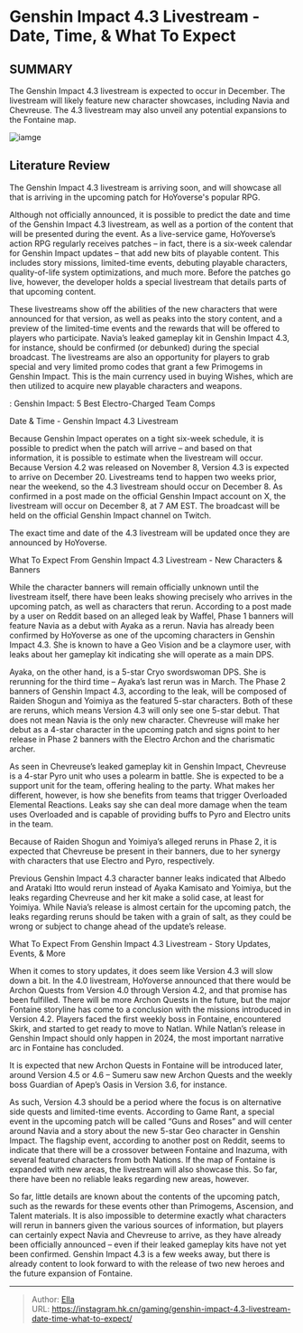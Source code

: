 # Genshin Impact 4.3 Livestream - Date, Time, &amp; What To Expect


## SUMMARY 



  The Genshin Impact 4.3 livestream is expected to occur in December.   The livestream will likely feature new character showcases, including Navia and Chevreuse.   The 4.3 livestream may also unveil any potential expansions to the Fontaine map.  

![iamge](https://static1.srcdn.com/wordpress/wp-content/uploads/2023/11/genshin-impact-43-livestream-date-time-characters-banners-ayaka-kamisato-navia.jpg)

## Literature Review

The Genshin Impact 4.3 livestream is arriving soon, and will showcase all that is arriving in the upcoming patch for HoYoverse&#39;s popular RPG.




Although not officially announced, it is possible to predict the date and time of the Genshin Impact 4.3 livestream, as well as a portion of the content that will be presented during the event. As a live-service game, HoYoverse’s action RPG regularly receives patches – in fact, there is a six-week calendar for Genshin Impact updates – that add new bits of playable content. This includes story missions, limited-time events, debuting playable characters, quality-of-life system optimizations, and much more. Before the patches go live, however, the developer holds a special livestream that details parts of that upcoming content.




These livestreams show off the abilities of the new characters that were announced for that version, as well as peaks into the story content, and a preview of the limited-time events and the rewards that will be offered to players who participate. Navia’s leaked gameplay kit in Genshin Impact 4.3, for instance, should be confirmed (or debunked) during the special broadcast. The livestreams are also an opportunity for players to grab special and very limited promo codes that grant a few Primogems in Genshin Impact. This is the main currency used in buying Wishes, which are then utilized to acquire new playable characters and weapons.

 : Genshin Impact: 5 Best Electro-Charged Team Comps


 Date &amp; Time - Genshin Impact 4.3 Livestream 
          

Because Genshin Impact operates on a tight six-week schedule, it is possible to predict when the patch will arrive – and based on that information, it is possible to estimate when the livestream will occur. Because Version 4.2 was released on November 8, Version 4.3 is expected to arrive on December 20. Livestreams tend to happen two weeks prior, near the weekend, so the 4.3 livestream should occur on December 8. As confirmed in a post made on the official Genshin Impact account on X, the livestream will occur on December 8, at 7 AM EST. The broadcast will be held on the official Genshin Impact channel on Twitch.






The exact time and date of the 4.3 livestream will be updated once they are announced by HoYoverse.






 What To Expect From Genshin Impact 4.3 Livestream - New Characters &amp; Banners 
         

While the character banners will remain officially unknown until the livestream itself, there have been leaks showing precisely who arrives in the upcoming patch, as well as characters that rerun. According to a post made by a user on Reddit based on an alleged leak by Waffel, Phase 1 banners will feature Navia as a debut with Ayaka as a rerun. Navia has already been confirmed by HoYoverse as one of the upcoming characters in Genshin Impact 4.3. She is known to have a Geo Vision and be a claymore user, with leaks about her gameplay kit indicating she will operate as a main DPS.




Ayaka, on the other hand, is a 5-star Cryo swordswoman DPS. She is rerunning for the third time – Ayaka’s last rerun was in March. The Phase 2 banners of Genshin Impact 4.3, according to the leak, will be composed of Raiden Shogun and Yoimiya as the featured 5-star characters. Both of these are reruns, which means Version 4.3 will only see one 5-star debut. That does not mean Navia is the only new character. Chevreuse will make her debut as a 4-star character in the upcoming patch and signs point to her release in Phase 2 banners with the Electro Archon and the charismatic archer.

As seen in Chevreuse’s leaked gameplay kit in Genshin Impact, Chevreuse is a 4-star Pyro unit who uses a polearm in battle. She is expected to be a support unit for the team, offering healing to the party. What makes her different, however, is how she benefits from teams that trigger Overloaded Elemental Reactions. Leaks say she can deal more damage when the team uses Overloaded and is capable of providing buffs to Pyro and Electro units in the team.






Because of Raiden Shogun and Yoimiya’s alleged reruns in Phase 2, it is expected that Chevreuse be present in their banners, due to her synergy with characters that use Electro and Pyro, respectively.




Previous Genshin Impact 4.3 character banner leaks indicated that Albedo and Arataki Itto would rerun instead of Ayaka Kamisato and Yoimiya, but the leaks regarding Chevreuse and her kit make a solid case, at least for Yoimiya. While Navia’s release is almost certain for the upcoming patch, the leaks regarding reruns should be taken with a grain of salt, as they could be wrong or subject to change ahead of the update’s release.



 What To Expect From Genshin Impact 4.3 Livestream - Story Updates, Events, &amp; More 
          

When it comes to story updates, it does seem like Version 4.3 will slow down a bit. In the 4.0 livestream, HoYoverse announced that there would be Archon Quests from Version 4.0 through Version 4.2, and that promise has been fulfilled. There will be more Archon Quests in the future, but the major Fontaine storyline has come to a conclusion with the missions introduced in Version 4.2. Players faced the first weekly boss in Fontaine, encountered Skirk, and started to get ready to move to Natlan. While Natlan’s release in Genshin Impact should only happen in 2024, the most important narrative arc in Fontaine has concluded.






It is expected that new Archon Quests in Fontaine will be introduced later, around Version 4.5 or 4.6 – Sumeru saw new Archon Quests and the weekly boss Guardian of Apep’s Oasis in Version 3.6, for instance.




As such, Version 4.3 should be a period where the focus is on alternative side quests and limited-time events. According to Game Rant, a special event in the upcoming patch will be called “Guns and Roses” and will center around Navia and a story about the new 5-star Geo character in Genshin Impact. The flagship event, according to another post on Reddit, seems to indicate that there will be a crossover between Fontaine and Inazuma, with several featured characters from both Nations. If the map of Fontaine is expanded with new areas, the livestream will also showcase this. So far, there have been no reliable leaks regarding new areas, however.

So far, little details are known about the contents of the upcoming patch, such as the rewards for these events other than Primogems, Ascension, and Talent materials. It is also impossible to determine exactly what characters will rerun in banners given the various sources of information, but players can certainly expect Navia and Chevreuse to arrive, as they have already been officially announced – even if their leaked gameplay kits have not yet been confirmed. Genshin Impact 4.3 is a few weeks away, but there is already content to look forward to with the release of two new heroes and the future expansion of Fontaine.






---

> Author: [Ella](https://instagram.hk.cn/)  
> URL: https://instagram.hk.cn/gaming/genshin-impact-4.3-livestream-date-time-what-to-expect/  

